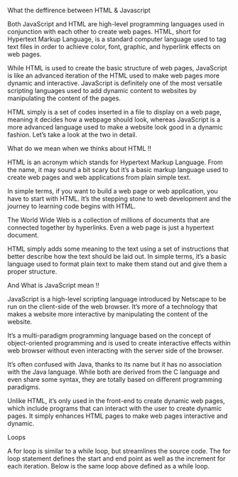 What the deffirence between HTML & Javascript

Both JavaScript and HTML are high-level programming languages used in conjunction with each other to create web pages. HTML, short for Hypertext Markup Language, is a standard computer language used to tag text files in order to achieve color, font, graphic, and hyperlink effects on web pages.

While HTML is used to create the basic structure of web pages, JavaScript is like an advanced iteration of the HTML used to make web pages more dynamic and interactive. JavaScript is definitely one of the most versatile scripting languages used to add dynamic content to websites by manipulating the content of the pages.

HTML simply is a set of codes inserted in a file to display on a web page, meaning it decides how a webpage should look, whereas JavaScript is a more advanced language used to make a website look good in a dynamic fashion. Let’s take a look at the two in detail.

 

 What do we mean when we thinks about HTML !!


HTML is an acronym which stands for Hypertext Markup Language. From the name, it may sound a bit scary but it’s a basic markup language used to create web pages and web applications from plain simple text.

In simple terms, if you want to build a web page or web application, you have to start with HTML. It’s the stepping stone to web development and the journey to learning code begins with HTML.

The World Wide Web is a collection of millions of documents that are connected together by hyperlinks. Even a web page is just a hypertext document.

HTML simply adds some meaning to the text using a set of instructions that better describe how the text should be laid out. In simple terms, it’s a basic language used to format plain text to make them stand out and give them a proper structure.

And What is JavaScript mean !!


JavaScript is a high-level scripting language introduced by Netscape to be run on the client-side of the web browser. It’s more of a technology that makes a website more interactive by manipulating the content of the website.

It’s a multi-paradigm programming language based on the concept of object-oriented programming and is used to create interactive effects within web browser without even interacting with the server side of the browser.

It’s often confused with Java, thanks to its name but it has no association with the Java language. While both are derived from the C language and even share some syntax, they are totally based on different programming paradigms.

Unlike HTML, it’s only used in the front-end to create dynamic web pages, which include programs that can interact with the user to create dynamic pages. It simply enhances HTML pages to make web pages interactive and dynamic.


Loops 

A for loop is similar to a while loop, but streamlines the source code. The for loop statement defines the start and end point as well as the increment for each iteration. Below is the same loop above defined as a while loop.



